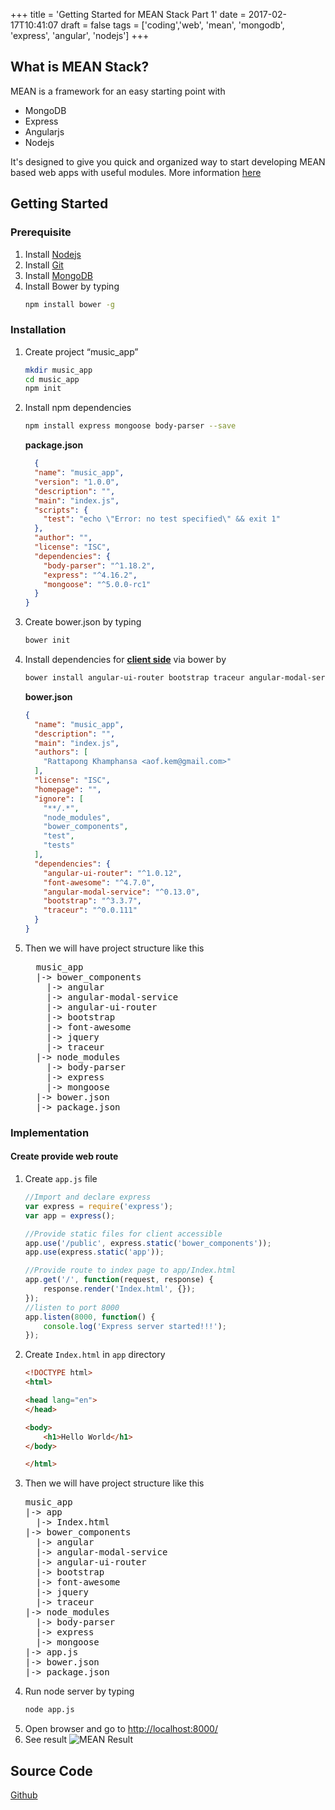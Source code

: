 +++
title = 'Getting Started for MEAN Stack Part 1'
date = 2017-02-17T10:41:07
draft = false
tags = ['coding','web', 'mean', 'mongodb', 'express', 'angular', 'nodejs']
+++

## What is MEAN Stack?
MEAN is a framework for an easy starting point with
*   MongoDB
*   Express
*   Angularjs
*   Nodejs

It's designed to give you quick and organized way to start developing MEAN based web apps with useful modules. More information [here](http://mean.io/)

## Getting Started
### Prerequisite
1.  Install [Nodejs](https://nodejs.org/en/download/)
2.  Install [Git](https://git-scm.com/downloads)
3.  Install [MongoDB](https://www.mongodb.com/download-center#community)
4.  Install Bower by typing
    ```sh
    npm install bower -g
    ```

### Installation
1.  Create project “music_app”
    ```sh
    mkdir music_app
    cd music_app
    npm init
    ```
2.  Install npm dependencies
    ```sh
    npm install express mongoose body-parser --save
    ```
    **package.json**
    ```json
      {
      "name": "music_app",
      "version": "1.0.0",
      "description": "",
      "main": "index.js",
      "scripts": {
        "test": "echo \"Error: no test specified\" && exit 1"
      },
      "author": "",
      "license": "ISC",
      "dependencies": {
        "body-parser": "^1.18.2",
        "express": "^4.16.2",
        "mongoose": "^5.0.0-rc1"
      }
    }
    ```
3.  Create bower.json by typing
    ```sh
    bower init
    ```
4.  Install dependencies for <span style="text-decoration:underline;">**client side**</span> via bower by
    ```sh
    bower install angular-ui-router bootstrap traceur angular-modal-serice font-awesome --save
    ```
    **bower.json**
    ```json
    {
      "name": "music_app",
      "description": "",
      "main": "index.js",
      "authors": [
        "Rattapong Khamphansa <aof.kem@gmail.com>"
      ],
      "license": "ISC",
      "homepage": "",
      "ignore": [
        "**/.*",
        "node_modules",
        "bower_components",
        "test",
        "tests"
      ],
      "dependencies": {
        "angular-ui-router": "^1.0.12",
        "font-awesome": "^4.7.0",
        "angular-modal-service": "^0.13.0",
        "bootstrap": "^3.3.7",
        "traceur": "^0.0.111"
      }
    }
    ```
5.  Then we will have project structure like this
    <pre>
      music_app
      |-> bower_components
        |-> angular
        |-> angular-modal-service
        |-> angular-ui-router
        |-> bootstrap
        |-> font-awesome
        |-> jquery
        |-> traceur
      |-> node_modules
        |-> body-parser
        |-> express
        |-> mongoose
      |-> bower.json
      |-> package.json
    </pre>

### Implementation
#### Create provide web route
1.  Create `app.js` file
    ```js
    //Import and declare express
    var express = require('express');
    var app = express();

    //Provide static files for client accessible
    app.use('/public', express.static('bower_components'));
    app.use(express.static('app'));

    //Provide route to index page to app/Index.html
    app.get('/', function(request, response) {
        response.render('Index.html', {});
    });
    //listen to port 8000
    app.listen(8000, function() {
        console.log('Express server started!!!');
    });
    ```
2.  Create `Index.html` in `app` directory
    ```html
    <!DOCTYPE html>
    <html>

    <head lang="en">
    </head>

    <body>
        <h1>Hello World</h1>
    </body>

    </html>
    ```
3.  Then we will have project structure like this
    <pre>
    music_app
    |-> app
      |-> Index.html
    |-> bower_components
      |-> angular
      |-> angular-modal-service
      |-> angular-ui-router
      |-> bootstrap
      |-> font-awesome
      |-> jquery
      |-> traceur
    |-> node_modules
      |-> body-parser
      |-> express
      |-> mongoose
    |-> app.js
    |-> bower.json
    |-> package.json
    </pre>
4.  Run node server by typing
    ```sh
    node app.js
    ```
5.  Open browser and go to [http://localhost:8000/](http://localhost:8000/)
6.  See result
![MEAN Result](/imgs/mean-result.png)

## Source Code
[Github](https://github.com/example-mean-stack/example-part1)

